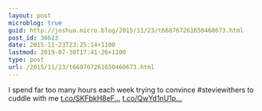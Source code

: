 ```yaml
---
layout: post
microblog: true
guid: http://joshua.micro.blog/2015/11/23/t668767261650460673.html
post_id: 36623
date: 2015-11-23T23:25:14+1100
lastmod: 2019-07-30T17:41:26+1100
type: post
url: /2015/11/23/t668767261650460673.html
---
```

I spend far too many hours each week trying to convince #steviewithers to cuddle with me [t.co/SKFbkH8eF...](https://t.co/SKFbkH8eFZ) [t.co/QwYd1nU1p...](https://t.co/QwYd1nU1pM)
